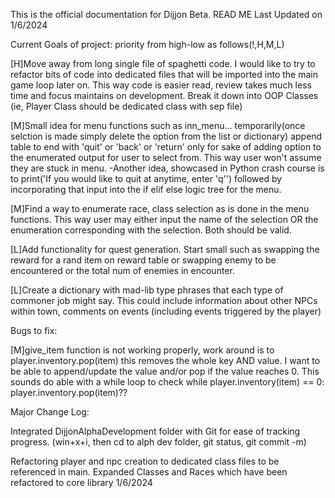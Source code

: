 This is the official documentation for Dijjon Beta.
READ ME Last Updated on 1/6/2024







Current Goals of project: priority from high-low as follows(!,H,M,L)

[H]Move away from long single file of spaghetti code. I would like to try to refactor bits of code into dedicated files that will be imported into the main game loop later on. This way code is easier read, review takes much less time and focus maintains on development. Break it down into OOP Classes (ie, Player Class should be dedicated class with sep file)

[M]Small idea for menu functions such as inn_menu... temporarily(once selction is made simply delete the option from the list or dictionary) append table to end with 'quit' or 'back' or 'return' only for sake of adding option to the enumerated output for user to select from. This way user won't assume they are stuck in menu.
-Another idea, showcased in Python crash course is to print('If you would like to quit at anytime, enter 'q'') followed by incorporating that input into the if elif else logic tree for the menu.

[M]Find a way to enumerate race, class selection as is done in the menu functions. This way user may either input the name of the selection OR the enumeration corresponding with the selection. Both should be valid.

[L]Add functionality for quest generation. Start small such as swapping the reward for a rand item on reward table or swapping enemy to be encountered or the total num of enemies in encounter.

[L]Create a dictionary with mad-lib type phrases that each type of commoner job might say. This could include information about other NPCs within town, comments on events (including events triggered by the player)





Bugs to fix:

[M]give_item function is not working properly, work around is to player.inventory.pop(item) this removes the whole key AND value. I want to be able to append/update the value and/or pop if the value reaches 0. This sounds do able with a while loop to check while player.inventory(item) == 0: player.inventory.pop(item)??



Major Change Log:

Integrated DijjonAlphaDevelopment folder with Git for ease of tracking progress. (win+x+i, then cd to alph dev folder, git status, git commit -m)

Refactoring player and npc creation to dedicated class files to be referenced in main. Expanded Classes and Races which have been refactored to core library 1/6/2024